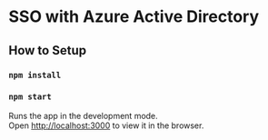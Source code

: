# SSO with Azure Active Directory


## How to Setup

### `npm install`
### `npm start`

Runs the app in the development mode.\
Open [http://localhost:3000](http://localhost:3000) to view it in the browser.